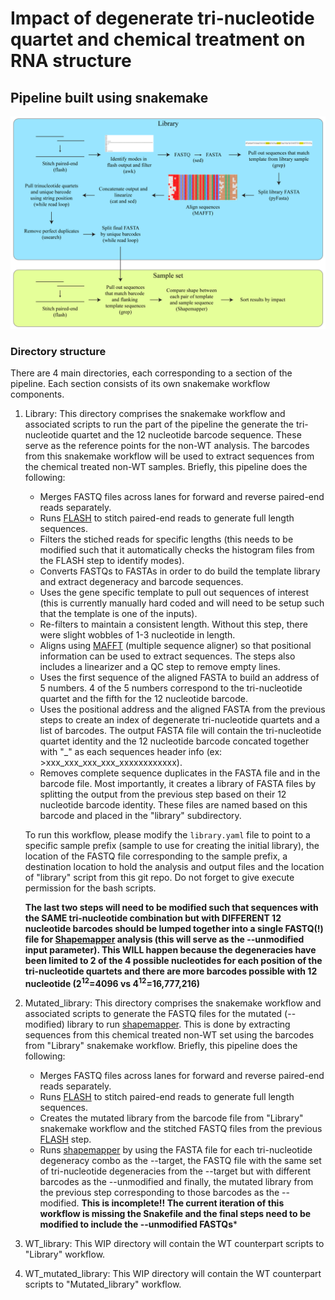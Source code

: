 # Impact of degenerate tri-nucleotide quartet and chemical treatment on RNA structure
## Pipeline built using snakemake
![Pipeline Schematic (WIP)](https://github.com/vshanka23/rna_mutagenesis_lackey/blob/main/rnamut_pipeline_v1-01.tif)
### Directory structure
There are 4 main directories, each corresponding to a section of the pipeline. Each section consists of its own snakemake workflow components.
1. Library: This directory comprises the snakemake workflow and associated scripts to run the part of the pipeline the generate the tri-nucleotide quartet and the 12 nucleotide barcode sequence. These serve as the reference points for the non-WT analysis. The barcodes from this snakemake workflow will be used to extract sequences from the chemical treated non-WT samples. Briefly, this pipeline does the following:
    * Merges FASTQ files across lanes for forward and reverse paired-end reads separately.
    * Runs [FLASH](https://www.ncbi.nlm.nih.gov/pmc/articles/PMC3198573/) to stitch paired-end reads to generate full length sequences.
    * Filters the stiched reads for specific lengths (this needs to be modified such that it automatically checks the histogram files from the FLASH step to identify modes).
    * Converts FASTQs to FASTAs in order to do build the template library and extract degeneracy and barcode sequences.
    * Uses the gene specific template to pull out sequences of interest (this is currently manually hard coded and will need to be setup such that the template is one of the inputs).
    * Re-filters to maintain a consistent length. Without this step, there were slight wobbles of 1-3 nucleotide in length.
    * Aligns using [MAFFT](https://mafft.cbrc.jp/alignment/software/) (multiple sequence aligner) so that positional information can be used to extract sequences. The steps also includes a linearizer and a QC step to remove empty lines.
    * Uses the first sequence of the aligned FASTA to build an address of 5 numbers. 4 of the 5 numbers correspond to the tri-nucleotide quartet and the fifth for the 12 nucleotide barcode.
    * Uses the positional address and the aligned FASTA from the previous steps to create an index of degenerate tri-nucleotide quartets and a list of barcodes. The output FASTA file will contain the tri-nucleotide quartet identity and the 12 nucleotide barcode concated together with "_" as each sequences header info (ex: >xxx_xxx_xxx_xxx_xxxxxxxxxxxx).
    * Removes complete sequence duplicates in the FASTA file and in the barcode file. Most importantly, it creates a library of FASTA files by splitting the output from the previous step based on their 12 nucleotide barcode identity. These files are named based on this barcode and placed in the "library" subdirectory.
    
   To run this workflow, please modify the `library.yaml` file to point to a specific sample prefix (sample to use for creating the initial library), the location of the FASTQ file corresponding to the sample prefix, a destination location to hold the analysis and output files and the location of "library" script from this git repo. Do not forget to give execute permission for the bash scripts.

   **The last two steps will need to be modified such that sequences with the SAME tri-nucleotide combination but with DIFFERENT 12 nucleotide barcodes should be lumped together into a single FASTQ(!) file for [Shapemapper](https://github.com/Weeks-UNC/shapemapper2) analysis (this will serve as the --unmodified input parameter). This WILL happen because the degeneracies have been limited to 2 of the 4 possible nucleotides for each position of the tri-nucleotide quartets and there are more barcodes possible with 12 nucleotide (2<sup>12</sup>=4096 vs 4<sup>12</sup>=16,777,216)**
2. Mutated_library: This directory comprises the snakemake workflow and associated scripts to generate the FASTQ files for the mutated (--modified) library to run [shapemapper](https://github.com/Weeks-UNC/shapemapper2). This is done by extracting sequences from this chemical treated non-WT set using the barcodes from "Library" snakemake workflow. Briefly, this pipeline does the following:
    * Merges FASTQ files across lanes for forward and reverse paired-end reads separately.
    * Runs [FLASH](https://www.ncbi.nlm.nih.gov/pmc/articles/PMC3198573/) to stitch paired-end reads to generate full length sequences.
    * Creates the mutated library from the barcode file from "Library" snakemake workflow and the stitched FASTQ files from the previous [FLASH](https://www.ncbi.nlm.nih.gov/pmc/articles/PMC3198573/) step.
    * Runs [shapemapper](https://github.com/Weeks-UNC/shapemapper2) by using the FASTA file for each tri-nucleotide degeneracy combo as the --target, the FASTQ file with the same set of tri-nucleotide degeneracies from the --target but with different barcodes as the --unmodified and finally, the mutated library from the previous step corresponding to those barcodes as the --modified. **This is incomplete!! The current iteration of this workflow is missing the Snakefile and the final steps need to be modified to include the --unmodified FASTQs***
3. WT_library: This WIP directory will contain the WT counterpart scripts to "Library" workflow.
4. WT_mutated_library: This WIP directory will contain the WT counterpart scripts to "Mutated_library" workflow.
